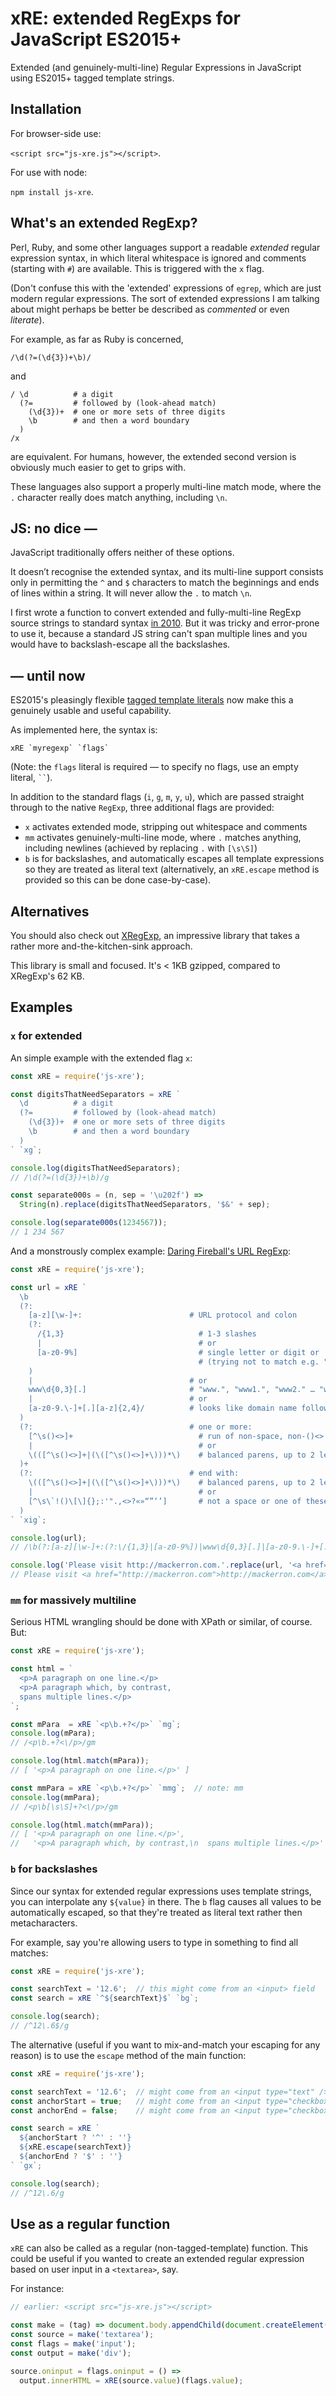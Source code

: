 # xRE: extended RegExps for JavaScript ES2015+

Extended (and genuinely-multi-line) Regular Expressions in JavaScript using ES2015+ tagged template strings. 

## Installation

For browser-side use:

`<script src="js-xre.js"></script>`. 

For use with node:

`npm install js-xre`.

## What's an extended RegExp?

Perl, Ruby, and some other languages support a readable _extended_ regular expression syntax, in which literal whitespace is ignored and comments (starting with `#`) are available. This is triggered with the `x` flag.

(Don't confuse this with the 'extended' expressions of `egrep`, which are just modern regular expressions. The sort of extended expressions I am talking about might perhaps be better be described as _commented_ or even _literate_).

For example, as far as Ruby is concerned,

```
/\d(?=(\d{3})+\b)/
```

and

```
/ \d          # a digit
  (?=         # followed by (look-ahead match)
    (\d{3})+  # one or more sets of three digits
    \b        # and then a word boundary
  )
/x
```

are equivalent. For humans, however, the extended second version is obviously much easier to get to grips with.

These languages also support a properly multi-line match mode, where the `.` character really does match anything, including `\n`.

## JS: no dice —

JavaScript traditionally offers neither of these options. 

It doesn’t recognise the extended syntax, and its multi-line support consists only in permitting the `^` and `$` characters to match the beginnings and ends of lines within a string. It will never allow the `.` to match `\n`.

I first wrote a function to convert extended and fully-multi-line RegExp source strings to standard syntax [in 2010](http://blog.mackerron.com/2010/08/08/extended-multi-line-js-regexps/). But it was tricky and error-prone to use it, because a standard JS string can't span multiple lines and you would have to backslash-escape all the backslashes.

## — until now

ES2015's pleasingly flexible [tagged template literals](https://developer.mozilla.org/en/docs/Web/JavaScript/Reference/Template_literals) now make this a genuinely usable and useful capability. 

As implemented here, the syntax is:

```
xRE `myregexp` `flags`
```

(Note: the `flags` literal is required — to specify no flags, use an empty literal, ``` `` ```).

In addition to the standard flags (`i`, `g`, `m`, `y`, `u`), which are passed straight through to the native `RegExp`, three additional flags are provided:

* `x` activates extended mode, stripping out whitespace and comments
* `mm` activates genuinely-multi-line mode, where `.` matches anything, including newlines (achieved by replacing `.` with `[\s\S]`)
* `b` is for backslashes, and automatically escapes all template expressions so they are treated as literal text (alternatively, an `xRE.escape` method is provided so this can be done case-by-case).

## Alternatives

You should also check out [XRegExp](http://xregexp.com/), an impressive library that takes a rather more and-the-kitchen-sink approach.

This library is small and focused. It's < 1KB gzipped, compared to XRegExp's 62 KB.


## Examples

### `x` for extended

An simple example with the extended flag `x`:

```js
const xRE = require('js-xre');

const digitsThatNeedSeparators = xRE `
  \d          # a digit
  (?=         # followed by (look-ahead match)
    (\d{3})+  # one or more sets of three digits
    \b        # and then a word boundary
  )
` `xg`;

console.log(digitsThatNeedSeparators);  
// /\d(?=(\d{3})+\b)/g

const separate000s = (n, sep = '\u202f') =>
  String(n).replace(digitsThatNeedSeparators, '$&' + sep);

console.log(separate000s(1234567));
// 1 234 567
```

And a monstrously complex example: [Daring Fireball's URL RegExp](http://daringfireball.net/2010/07/improved_regex_for_matching_urls):

```js 
const xRE = require('js-xre');

const url = xRE `
  \b
  (?:
    [a-z][\w-]+:                        # URL protocol and colon
    (?:
      /{1,3}                              # 1-3 slashes
      |                                   # or
      [a-z0-9%]                           # single letter or digit or '%'
                                          # (trying not to match e.g. "URI::Escape")
    )
    |                                   # or
    www\d{0,3}[.]                       # "www.", "www1.", "www2." … "www999."
    |                                   # or
    [a-z0-9.\-]+[.][a-z]{2,4}/          # looks like domain name followed by a slash
  )
  (?:                                   # one or more:
    [^\s()<>]+                            # run of non-space, non-()<>
    |                                     # or
    \(([^\s()<>]+|(\([^\s()<>]+\)))*\)    # balanced parens, up to 2 levels
  )+
  (?:                                   # end with:
    \(([^\s()<>]+|(\([^\s()<>]+\)))*\)    # balanced parens, up to 2 levels
    |                                     # or
    [^\s\`!()\[\]{};:'".,<>?«»“”‘’]       # not a space or one of these punct chars
  )
` `xig`;

console.log(url); 
// /\b(?:[a-z][\w-]+:(?:\/{1,3}|[a-z0-9%])|www\d{0,3}[.]|[a-z0-9.\-]+[.][a-z]{2,4}\/)(?:[^\s()<>]+|\(([^\s()<>]+|(\([^\s()<>]+\)))*\))+(?:\(([^\s()<>]+|(\([^\s()<>]+\)))*\)|[^\s\`!()\[\]{};:'".,<>?«»“”‘’])/gi

console.log('Please visit http://mackerron.com.'.replace(url, '<a href="$&">$&</a>'));  
// Please visit <a href="http://mackerron.com">http://mackerron.com</a>.
```
    
### `mm` for massively multiline

Serious HTML wrangling should be done with XPath or similar, of course. But:

```js
const xRE = require('js-xre');

const html = `
  <p>A paragraph on one line.</p>
  <p>A paragraph which, by contrast,
  spans multiple lines.</p>
`;

const mPara  = xRE `<p\b.+?</p>` `mg`;
console.log(mPara);
// /<p\b.+?<\/p>/gm

console.log(html.match(mPara));
// [ '<p>A paragraph on one line.</p>' ]

const mmPara = xRE `<p\b.+?</p>` `mmg`;  // note: mm
console.log(mmPara);
// /<p\b[\s\S]+?<\/p>/gm

console.log(html.match(mmPara));
// [ '<p>A paragraph on one line.</p>',
//   '<p>A paragraph which, by contrast,\n  spans multiple lines.</p>' ]
```

### `b` for backslashes

Since our syntax for extended regular expressions uses template strings, you can interpolate any `${value}` in there. The `b` flag causes all values to be automatically escaped, so that they're treated as literal text rather then metacharacters.

For example, say you're allowing users to type in something to find all matches:

```js
const xRE = require('js-xre');

const searchText = '12.6';  // this might come from an <input> field
const search = xRE `^${searchText}$` `bg`;

console.log(search);
// /^12\.6$/g
```

The alternative (useful if you want to mix-and-match your escaping for any reason) is to use the `escape` method of the main function:

```js
const xRE = require('js-xre');

const searchText = '12.6';  // might come from an <input type="text" />
const anchorStart = true;   // might come from an <input type="checkbox" />
const anchorEnd = false;    // might come from an <input type="checkbox" />

const search = xRE `
  ${anchorStart ? '^' : ''}
  ${xRE.escape(searchText)}
  ${anchorEnd ? '$' : ''}
` `gx`;

console.log(search);
// /^12\.6/g
```

## Use as a regular function

`xRE` can also be called as a regular (non-tagged-template) function. This could be useful if you wanted to create an extended regular expression based on user input in a `<textarea>`, say.

For instance:

```javascript
// earlier: <script src="js-xre.js"></script>

const make = (tag) => document.body.appendChild(document.createElement(tag));
const source = make('textarea');
const flags = make('input');
const output = make('div');

source.oninput = flags.oninput = () =>
  output.innerHTML = xRE(source.value)(flags.value);
```



